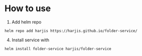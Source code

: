 # How to use

1. Add helm repo
```shell script
helm repo add harjis https://harjis.github.io/folder-service/
```

4. Install service with
````shell script
helm install folder-service harjis/folder-service
````
